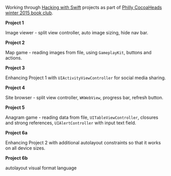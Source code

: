 Working through [Hacking with Swift](https://www.hackingwithswift.com) projects as part of [Philly CocoaHeads winter 2015 book club](http://www.meetup.com/PhillyCocoaHeads/events/226643132/).

**Project 1**

Image viewer - split view controller, auto image sizing, hide nav bar.

**Project 2**

Map game - reading images from file, using `GameplayKit`, buttons and actions.

**Project 3**

Enhancing Project 1 with `UIActivityViewController` for social media sharing.

**Project 4**

Site browser - split view controller, `WKWebView`, progress bar, refresh button. 

**Project 5**

Anagram game - reading data from file, `UITableViewController`, closures and strong references, `UIAlertController` with input text field.

**Project 6a**

Enhancing Project 2 with additional autolayout constraints so that it works on all device sizes.

**Project 6b**

autolayout visual format language